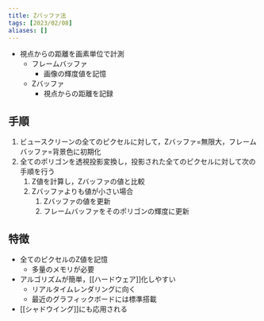 ```yaml
---
title: Zバッファ法
tags: [2023/02/08]
aliases: []
---
```


- 視点からの距離を画素単位で計測
	- フレームバッファ
		- 画像の輝度値を記憶
	- Zバッファ
		- 視点からの距離を記録

## 手順
1. ビュースクリーンの全てのピクセルに対して，Zバッファ=無限大，フレームバッファ=背景色に初期化
2. 全てのポリゴンを透視投影変換し，投影された全てのピクセルに対して次の手順を行う
	1. Z値を計算し，Zバッファの値と比較
	2. Zバッファよりも値が小さい場合
		1. Zバッファの値を更新
		2. フレームバッファをそのポリゴンの輝度に更新
## 特徴
- 全てのピクセルのZ値を記憶
	- 多量のメモリが必要
- アルゴリズムが簡単，[[ハードウェア]]化しやすい
	- リアルタイムレンダリングに向く
	- 最近のグラフィックボードには標準搭載
- [[シャドウイング]]にも応用される
